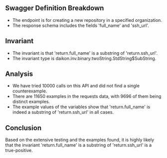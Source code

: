 ## Swagger Definition Breakdown
- The endpoint is for creating a new repository in a specified organization.
- The response schema includes the fields 'full_name' and 'ssh_url'.

## Invariant
- The invariant is that 'return.full_name' is a substring of 'return.ssh_url'.
- The invariant type is daikon.inv.binary.twoString.StdString$SubString.

## Analysis
- We have tried 10000 calls on this API and did not find a single counterexample.
- There are 11650 examples in the requests data, with 9696 of them being distinct examples.
- The example values of the variables show that 'return.full_name' is indeed a substring of 'return.ssh_url' in all cases.

## Conclusion
Based on the extensive testing and the examples found, it is highly likely that the invariant 'return.full_name' is a substring of 'return.ssh_url' is a true-positive.

